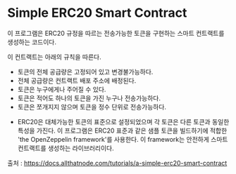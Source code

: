 
# Simple ERC20 Smart Contract

이 프로그램은 ERC20 규정을 따르는 전송가능한 토큰을 구현하는 스마트 컨트랙트를 생성하는 코드이다.

이 컨트랙트는 아래의 규칙을 따른다.
* 토큰의 전체 공급량은 고정되어 있고 변경불가능하다.
* 전체 공급량은 컨트랙트 배포 주소에 배정된다.
* 토큰은 누구에게나 주어질 수 있다.
* 토큰은 적어도 하나의 토큰을 가진 누구나 전송가능하다.
* 토큰은 쪼개지지 않으며 토큰을 정수 단위로 전송가능하다.

- ERC20은 대체가능한 토큰의 표준으로 설정되었으며 각 토큰은 다른 토큰과 동일한 특성을 가진다.
이 프로그램은 ERC20 표준과 같은 샘플 토큰을 빌드하기에 적합한 'the OpenZeppelin framework'를 사용한다.
이 framework는 안전하게 스마트 컨트랙트를 생성하는 라이브러리이다.



출처 : https://docs.allthatnode.com/tutorials/a-simple-erc20-smart-contract
